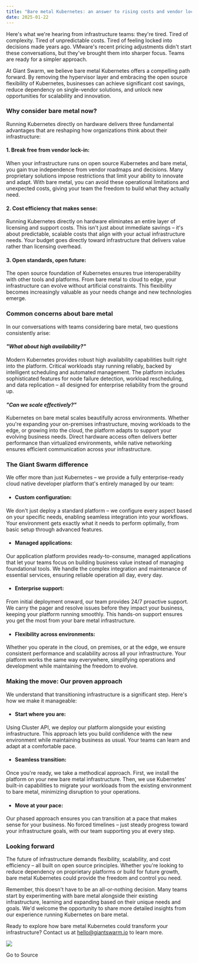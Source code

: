 ```yaml
---
title: "Bare metal Kubernetes: an answer to rising costs and vendor lock-in »  Giant Swarm"
date: 2025-01-22
---
```


Here's what we're hearing from infrastructure teams: they're tired. Tired of complexity. Tired of unpredictable costs. Tired of feeling locked into decisions made years ago. VMware's recent pricing adjustments didn't start these conversations, but they've brought them into sharper focus. Teams are ready for a simpler approach.

At Giant Swarm, we believe bare metal Kubernetes offers a compelling path forward. By removing the hypervisor layer and embracing the open source flexibility of Kubernetes, businesses can achieve significant cost savings, reduce dependency on single-vendor solutions, and unlock new opportunities for scalability and innovation. 

### Why consider bare metal now?

Running Kubernetes directly on hardware delivers three fundamental advantages that are reshaping how organizations think about their infrastructure:

#### 1\. Break free from vendor lock-in: 

When your infrastructure runs on open source Kubernetes and bare metal, you gain true independence from vendor roadmaps and decisions. Many proprietary solutions impose restrictions that limit your ability to innovate and adapt. With bare metal, you can avoid these operational limitations and unexpected costs, giving your team the freedom to build what they actually need.

#### 2\. Cost efficiency that makes sense: 

Running Kubernetes directly on hardware eliminates an entire layer of licensing and support costs. This isn't just about immediate savings – it's about predictable, scalable costs that align with your actual infrastructure needs. Your budget goes directly toward infrastructure that delivers value rather than licensing overhead.

#### 3\. Open standards, open future: 

The open source foundation of Kubernetes ensures true interoperability with other tools and platforms. From bare metal to cloud to edge, your infrastructure can evolve without artificial constraints. This flexibility becomes increasingly valuable as your needs change and new technologies emerge.

### Common concerns about bare metal

In our conversations with teams considering bare metal, two questions consistently arise:

#### _"What about high availability?"_

Modern Kubernetes provides robust high availability capabilities built right into the platform. Critical workloads stay running reliably, backed by intelligent scheduling and automated management. The platform includes sophisticated features for node failure detection, workload rescheduling, and data replication – all designed for enterprise reliability from the ground up.

#### _"Can we scale effectively?"_

Kubernetes on bare metal scales beautifully across environments. Whether you're expanding your on-premises infrastructure, moving workloads to the edge, or growing into the cloud, the platform adapts to support your evolving business needs. Direct hardware access often delivers better performance than virtualized environments, while native networking ensures efficient communication across your infrastructure.

### The Giant Swarm difference

We offer more than just Kubernetes – we provide a fully enterprise-ready cloud native developer platform that's entirely managed by our team:

- #### **Custom configuration:**
    

We don't just deploy a standard platform – we configure every aspect based on your specific needs, enabling seamless integration into your workflows. Your environment gets exactly what it needs to perform optimally, from basic setup through advanced features.  
  

- #### **Managed applications:**
    

Our application platform provides ready-to-consume, managed applications that let your teams focus on building business value instead of managing foundational tools. We handle the complex integration and maintenance of essential services, ensuring reliable operation all day, every day.

- #### **Enterprise support:**
    

From initial deployment onward, our team provides 24/7 proactive support. We carry the pager and resolve issues before they impact your business, keeping your platform running smoothly. This hands-on support ensures you get the most from your bare metal infrastructure.  
  

- #### **Flexibility across environments:**
    

Whether you operate in the cloud, on premises, or at the edge, we ensure consistent performance and scalability across all your infrastructure. Your platform works the same way everywhere, simplifying operations and development while maintaining the freedom to evolve.

### Making the move: Our proven approach

We understand that transitioning infrastructure is a significant step. Here's how we make it manageable:

- #### Start where you are: 
    

Using Cluster API, we deploy our platform alongside your existing infrastructure. This approach lets you build confidence with the new environment while maintaining business as usual. Your teams can learn and adapt at a comfortable pace.

- #### Seamless transition: 
    

Once you're ready, we take a methodical approach. First, we install the platform on your new bare metal infrastructure. Then, we use Kubernetes' built-in capabilities to migrate your workloads from the existing environment to bare metal, minimizing disruption to your operations.

- #### Move at your pace:
    

Our phased approach ensures you can transition at a pace that makes sense for your business. No forced timelines – just steady progress toward your infrastructure goals, with our team supporting you at every step.

### Looking forward

The future of infrastructure demands flexibility, scalability, and cost efficiency – all built on open source principles. Whether you're looking to reduce dependency on proprietary platforms or build for future growth, bare metal Kubernetes could provide the freedom and control you need.

Remember, this doesn't have to be an all-or-nothing decision. Many teams start by experimenting with bare metal alongside their existing infrastructure, learning and expanding based on their unique needs and goals. We'd welcome the opportunity to share more detailed insights from our experience running Kubernetes on bare metal.

Ready to explore how bare metal Kubernetes could transform your infrastructure? Contact us at hello@giantswarm.io to learn more.

![](https://track.hubspot.com/__ptq.gif?a=430224&k=14&r=https%3A%2F%2Fwww.giantswarm.io%2Fblog%2Fbare-metal-kubernetes-an-answer-to-rising-costs-and-vendor-lock-in&bu=https%253A%252F%252Fwww.giantswarm.io%252Fblog&bvt=rss)

Go to Source
